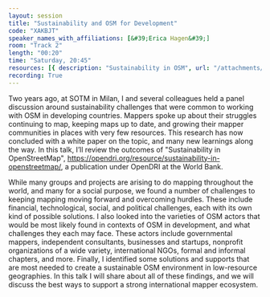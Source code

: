 ```yaml
---
layout: session
title: "Sustainability and OSM for Development"
code: "XAKBJT"
speaker_names_with_affiliations: [&#39;Erica Hagen&#39;]
room: "Track 2"
length: "00:20"
time: "Saturday, 20:45"
resources: [{ description: "Sustainability in OSM", url: "/attachments/XAKBJT_Sustainability_in_OSM_-_Erica_Hagen_-_OpenDRI_Whit_B4RVJlq.pdf" }]
recording: True
---
```

Two years ago, at SOTM in Milan, I and several colleagues held a panel discussion around sustainability challenges that were common to working with OSM in developing countries. Mappers spoke up about their struggles continuing to map, keeping maps up to date, and growing their mapper communities in places with very few resources. This research has now concluded with a white paper on the topic, and many new learnings along the way. In this talk, I’ll review the outcomes of &#34;Sustainability in OpenStreetMap&#34;, https://opendri.org/resource/sustainability-in-openstreetmap/, a publication under OpenDRI at the World Bank. 

While many groups and projects are arising to do mapping throughout the world, and many for a social purpose, we found a number of challenges to keeping mapping moving forward and overcoming hurdles. These include financial, technological, social, and political challenges, each with its own kind of possible solutions. I also looked into the varieties of OSM actors that would be most likely found in contexts of OSM in development, and what challenges they each may face. These actors include governmental mappers, independent consultants, businesses and startups, nonprofit organizations of a wide variety, international NGOs, formal and informal chapters, and more. Finally, I identified some solutions and supports that are most needed to create a sustainable OSM environment in low-resource geographies. In this talk I will share about all of these findings, and we will discuss the best ways to support a strong international mapper ecosystem.
